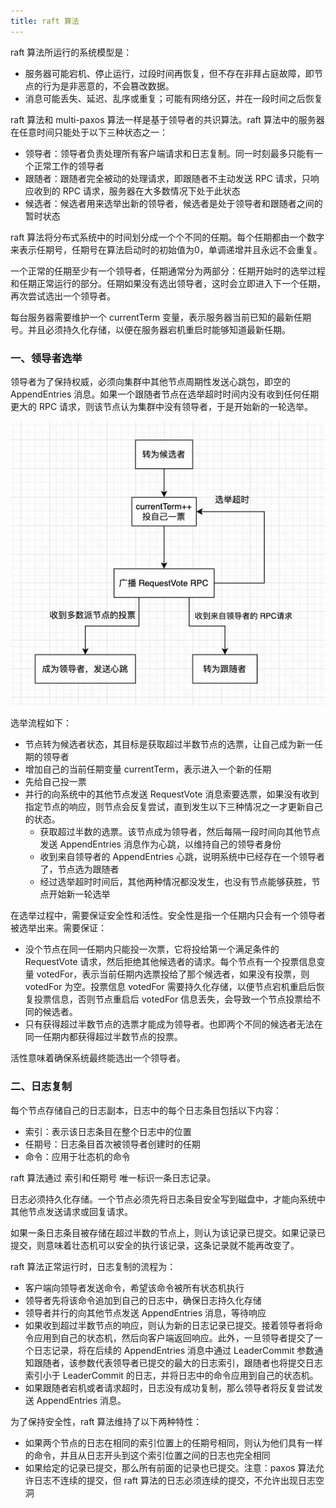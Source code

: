```yaml
---
title: raft 算法
---
```


raft 算法所运行的系统模型是：

- 服务器可能宕机、停止运行，过段时间再恢复，但不存在非拜占庭故障，即节点的行为是非恶意的，不会篡改数据。
- 消息可能丢失、延迟、乱序或重复；可能有网络分区，并在一段时间之后恢复

raft 算法和 multi-paxos 算法一样是基于领导者的共识算法。raft 算法中的服务器在任意时间只能处于以下三种状态之一：

- 领导者：领导者负责处理所有客户端请求和日志复制。同一时刻最多只能有一个正常工作的领导者
- 跟随者：跟随者完全被动的处理请求，即跟随者不主动发送 RPC 请求，只响应收到的 RPC 请求，服务器在大多数情况下处于此状态
- 候选者：候选者用来选举出新的领导者，候选者是处于领导者和跟随者之间的暂时状态

raft 算法将分布式系统中的时间划分成一个个不同的任期。每个任期都由一个数字来表示任期号，任期号在算法启动时的初始值为0，单调递增并且永远不会重复。

一个正常的任期至少有一个领导者，任期通常分为两部分：任期开始时的选举过程和任期正常运行的部分。任期如果没有选出领导者，这时会立即进入下一个任期，再次尝试选出一个领导者。

每台服务器需要维护一个 currentTerm 变量，表示服务器当前已知的最新任期号。并且必须持久化存储，以便在服务器宕机重启时能够知道最新任期。

### 一、领导者选举

领导者为了保持权威，必须向集群中其他节点周期性发送心跳包，即空的 AppendEntries 消息。如果一个跟随者节点在选举超时时间内没有收到任何任期更大的 RPC 请求，则该节点认为集群中没有领导者，于是开始新的一轮选举。

![](./image/选举领导者.png)

选举流程如下：

- 节点转为候选者状态，其目标是获取超过半数节点的选票，让自己成为新一任期的领导者
- 增加自己的当前任期变量 currentTerm，表示进入一个新的任期
- 先给自己投一票
- 并行的向系统中的其他节点发送 RequestVote 消息索要选票，如果没有收到指定节点的响应，则节点会反复尝试，直到发生以下三种情况之一才更新自己的状态。
  - 获取超过半数的选票。该节点成为领导者，然后每隔一段时间向其他节点发送 AppendEntries 消息作为心跳，以维持自己的领导者身份
  - 收到来自领导者的 AppendEntries 心跳，说明系统中已经存在一个领导者了，节点选为跟随者
  - 经过选举超时时间后，其他两种情况都没发生，也没有节点能够获胜，节点开始新一轮选举

在选举过程中，需要保证安全性和活性。安全性是指一个任期内只会有一个领导者被选举出来。需要保证：

- 没个节点在同一任期内只能投一次票，它将投给第一个满足条件的 RequestVote 请求，然后拒绝其他候选者的请求。每个节点有一个投票信息变量 votedFor，表示当前任期内选票投给了那个候选者，如果没有投票，则 votedFor 为空。投票信息 votedFor 需要持久化存储，以便节点宕机重启后恢复投票信息，否则节点重启后 votedFor 信息丢失，会导致一个节点投票给不同的候选者。
- 只有获得超过半数节点的选票才能成为领导者。也即两个不同的候选者无法在同一任期内都获得超过半数节点的投票。

活性意味着确保系统最终能选出一个领导者。

### 二、日志复制

每个节点存储自己的日志副本，日志中的每个日志条目包括以下内容：

- 索引：表示该日志条目在整个日志中的位置
- 任期号：日志条目首次被领导者创建时的任期
- 命令：应用于壮态机的命令

raft 算法通过 索引和任期号 唯一标识一条日志记录。

日志必须持久化存储。一个节点必须先将日志条目安全写到磁盘中，才能向系统中其他节点发送请求或回复请求。

如果一条日志条目被存储在超过半数的节点上，则认为该记录已提交。如果记录已提交，则意味着壮态机可以安全的执行该记录，这条记录就不能再改变了。

raft 算法正常运行时，日志复制的流程为：

- 客户端向领导者发送命令，希望该命令被所有状态机执行
- 领导者先将该命令追加到自己的日志中，确保日志持久化存储
- 领导者并行的向其他节点发送 AppendEntries 消息，等待响应
- 如果收到超过半数节点的响应，则认为新的日志记录已提交。接着领导者将命令应用到自己的状态机，然后向客户端返回响应。此外，一旦领导者提交了一个日志记录，将在后续的 AppendEntries 消息中通过 LeaderCommit 参数通知跟随者，该参数代表领导者已提交的最大的日志索引，跟随者也将提交日志索引小于 LeaderCommit 的日志，并将日志中的命令应用到自己的状态机。
- 如果跟随者宕机或者请求超时，日志没有成功复制，那么领导者将反复尝试发送 AppendEntries 消息。

为了保持安全性，raft 算法维持了以下两种特性：

- 如果两个节点的日志在相同的索引位置上的任期号相同，则认为他们具有一样的命令，并且从日志开头到这个索引位置之间的日志也完全相同
- 如果给定的记录已提交，那么所有前面的记录也已提交。注意：paxos 算法允许日志不连续的提交，但 raft 算法的日志必须连续的提交，不允许出现日志空洞















